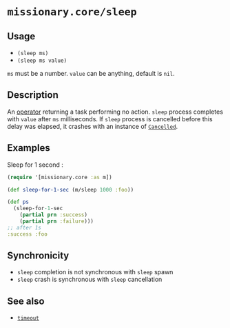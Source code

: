 # `missionary.core/sleep`

## Usage
* `(sleep ms)`
* `(sleep ms value)`

`ms` must be a number. `value` can be anything, default is `nil`.

## Description
An [operator](/operators.html) returning a task performing no action. `sleep` process completes with `value` after `ms`
milliseconds. If `sleep` process is cancelled before this delay was elapsed, it crashes with an instance of
[`Cancelled`](/api/missionary.Cancelled.html).

## Examples
Sleep for 1 second :
```clojure
(require '[missionary.core :as m])

(def sleep-for-1-sec (m/sleep 1000 :foo))

(def ps
  (sleep-for-1-sec
    (partial prn :success)
    (partial prn :failure)))
;; after 1s
:success :foo
```

## Synchronicity
* `sleep` completion is not synchronous with `sleep` spawn
* `sleep` crash is synchronous with `sleep` cancellation

## See also
* [`timeout`](/api/missionary.core/timeout.html)